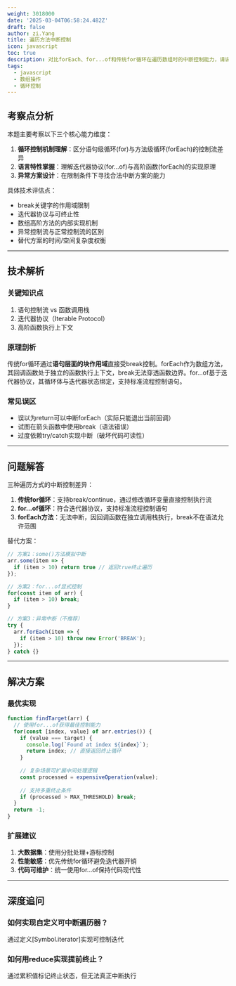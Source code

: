 ```yaml
---
weight: 3018000
date: '2025-03-04T06:58:24.482Z'
draft: false
author: zi.Yang
title: 遍历方法中断控制
icon: javascript
toc: true
description: 对比forEach、for...of和传统for循环在遍历数组时的中断控制能力，请说明为什么某些方法无法使用break中断，并提供对应的替代解决方案。
tags:
  - javascript
  - 数组操作
  - 循环控制
---
```


## 考察点分析

本题主要考察以下三个核心能力维度：

1. **循环控制机制理解**：区分语句级循环(for)与方法级循环(forEach)的控制流差异
2. **语言特性掌握**：理解迭代器协议(for...of)与高阶函数(forEach)的实现原理
3. **异常方案设计**：在限制条件下寻找合法中断方案的能力

具体技术评估点：

- break关键字的作用域限制
- 迭代器协议与可终止性
- 数组高阶方法的内部实现机制
- 异常控制流与正常控制流的区别
- 替代方案的时间/空间复杂度权衡

---

## 技术解析

### 关键知识点

1. 语句控制流 vs 函数调用栈
2. 迭代器协议（Iterable Protocol）
3. 高阶函数执行上下文

### 原理剖析

传统for循环通过**语句层面的块作用域**直接受break控制。forEach作为数组方法，其回调函数处于独立的函数执行上下文，break无法穿透函数边界。for...of基于迭代器协议，其循环体与迭代器状态绑定，支持标准流程控制语句。

### 常见误区

- 误以为return可以中断forEach（实际只能退出当前回调）
- 试图在箭头函数中使用break（语法错误）
- 过度依赖try/catch实现中断（破坏代码可读性）

---

## 问题解答

三种遍历方式的中断控制差异：

1. **传统for循环**：支持break/continue，通过修改循环变量直接控制执行流
2. **for...of循环**：符合迭代器协议，支持标准流程控制语句
3. **forEach方法**：无法中断，因回调函数在独立调用栈执行，break不在语法允许范围

替代方案：

```javascript
// 方案1：some()方法模拟中断
arr.some(item => {
  if (item > 10) return true // 返回true终止遍历
});

// 方案2：for...of显式控制
for(const item of arr) {
  if (item > 10) break;
}

// 方案3：异常中断（不推荐）
try {
  arr.forEach(item => {
    if (item > 10) throw new Error('BREAK');
  });
} catch {}
```

---

## 解决方案

### 最优实现

```javascript
function findTarget(arr) {
  // 使用for...of获得最佳控制能力
  for(const [index, value] of arr.entries()) {
    if (value === target) {
      console.log(`Found at index ${index}`);
      return index; // 直接返回终止循环
    }
    
    // 复杂场景可扩展中间处理逻辑
    const processed = expensiveOperation(value);
    
    // 支持多重终止条件
    if (processed > MAX_THRESHOLD) break;
  }
  return -1;
}
```

### 扩展建议

1. **大数据集**：使用分批处理+游标控制
2. **性能敏感**：优先传统for循环避免迭代器开销
3. **代码可维护**：统一使用for...of保持代码现代性

---

## 深度追问

### 如何实现自定义可中断遍历器？

通过定义[Symbol.iterator]实现可控制迭代

### 如何用reduce实现提前终止？

通过累积值标记终止状态，但无法真正中断执行
